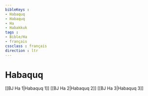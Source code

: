 ```yaml
---
bibleKeys : 
- Habaquq
- Habaquq
- Ha
- Habakkuk
tags : 
- Bible/Ha
- français
cssclass : français
direction : ltr
---
```


# Habaquq

[[BJ Ha 1|Habaquq 1]]
[[BJ Ha 2|Habaquq 2]]
[[BJ Ha 3|Habaquq 3]]
